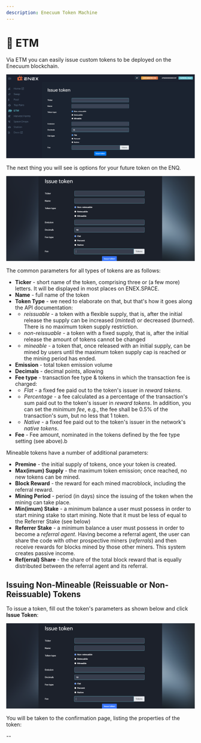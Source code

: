 ```yaml
---
description: Enecuum Token Machine
---
```


# 🎰 ETM

Via ETM you can easily issue custom tokens to be deployed on the Enecuum blockchain. 

![ETM interface](<../.gitbook/assets/image (39).png>)

The next thing you will see is options for your future token on the ENQ.&#x20;

![issue token block](<../.gitbook/assets/image (44).png>)

The common parameters for all types of tokens are as follows:

* **Ticker** - short name of the token, comprising three or (a few more) letters. It will be displayed in most places on ENEX.SPACE.
* **Name** - full name of the token
* **Token Type** - we need to elaborate on that, but that's how it goes along the API documentation: 
* * _reissuable_ - a token with a flexible supply, that is, after the initial release the supply can be increased (_minted_) or decreased (_burned_). There is no maximum token supply restriction.
* * _non-reissuable_ - a token with a fixed supply, that is, after the initial release the amount of tokens cannot be changed
* * _mineable_ - a token that, once released with an initial supply, can be mined by users until the maximum token supply cap is reached or the mining period has ended. 
* **Emission** - total token emission volume
* **Decimals** - decimal points, allowing 
* **Fee type** - transaction fee type & tokens in which the transaction fee is charged:
* * _Flat_ - a fixed fee paid out to the token's issuer in _reward tokens_.
* * _Percentage_ - a fee calculated as a percentage of the transaction's sum paid out to the token's issuer in _reward tokens_. In addition, you can set the _minimum fee_, e.g., the fee shall be 0.5% of the transaction's sum, but no less that 1 token. 
* * _Native_ - a fixed fee paid out to the token's issuer in the network's _native tokens_. 
* **Fee** - Fee amount, nominated in the tokens defined by the fee type setting (see above).b

Mineable tokens have a number of additional parameters:

* **Premine** - the initial supply of tokens, once your token is created. 
* **Max(imum) Supply** - the maximum token emission; once reached, no new tokens can be mined.
* **Block Reward** - the reward for each mined macroblock, including the referral reward. 
* **Mining Period** - period (in days) since the issuing of the token when the mining can take place. 
* **Min(imum) Stake** - a minimum balance a user must possess in order to start mining stake to start mining. Note that it must be less of equal to the Referrer Stake (see below)
* **Referrer Stake** - a minimum balance a user must possess in order to become a _referral agent_. Having become a referral agent, the user can share the code with other prospective miners (_referrals_) and then receive rewards for blocks mined by those other miners. This system creates passive income. 
* **Ref(erral) Share** - the share of the total block reward that is equally distributed between the referral agent and its referral. 

## Issuing Non-Mineable (Reissuable or Non-Reissuable) Tokens

To issue a token, fill out the token's parameters as shown below and click **Issue Token**:

![issue token block](<../.gitbook/assets/image (44).png>)

You will be taken to the confirmation page, listing the properties of the token: 

-- 



